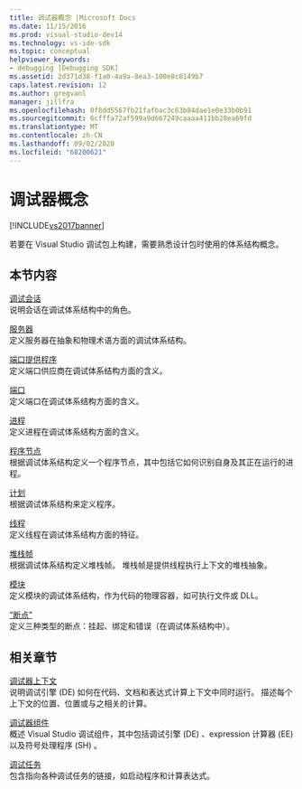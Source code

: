 ```yaml
---
title: 调试器概念 |Microsoft Docs
ms.date: 11/15/2016
ms.prod: visual-studio-dev14
ms.technology: vs-ide-sdk
ms.topic: conceptual
helpviewer_keywords:
- debugging [Debugging SDK]
ms.assetid: 2d371d38-f1a0-4a9a-8ea3-100e8c0149b7
caps.latest.revision: 12
ms.author: gregvanl
manager: jillfra
ms.openlocfilehash: 0f8dd5567fb21fafbac3c63b84dae1e0e33b0b91
ms.sourcegitcommit: 6cfffa72af599a9d667249caaaa411bb28ea69fd
ms.translationtype: MT
ms.contentlocale: zh-CN
ms.lasthandoff: 09/02/2020
ms.locfileid: "68200621"
---
```

# <a name="debugger-concepts"></a>调试器概念
[!INCLUDE[vs2017banner](../../includes/vs2017banner.md)]

若要在 Visual Studio 调试包上构建，需要熟悉设计包时使用的体系结构概念。  
  
## <a name="in-this-section"></a>本节内容  
 [调试会话](../../extensibility/debugger/debug-session.md)  
 说明会话在调试体系结构中的角色。  
  
 [服务器](../../extensibility/debugger/servers-visual-studio-sdk.md)  
 定义服务器在抽象和物理术语方面的调试体系结构。  
  
 [端口提供程序](../../extensibility/debugger/port-suppliers.md)  
 定义端口供应商在调试体系结构方面的含义。  
  
 [端口](../../extensibility/debugger/ports.md)  
 定义端口在调试体系结构方面的含义。  
  
 [进程](../../extensibility/debugger/processes.md)  
 定义进程在调试体系结构方面的含义。  
  
 [程序节点](../../extensibility/debugger/program-nodes.md)  
 根据调试体系结构定义一个程序节点，其中包括它如何识别自身及其正在运行的进程。  
  
 [计划](../../extensibility/debugger/programs.md)  
 根据调试体系结构来定义程序。  
  
 [线程](../../extensibility/debugger/threads.md)  
 定义线程在调试体系结构方面的特征。  
  
 [堆栈帧](../../extensibility/debugger/stack-frames.md)  
 根据调试体系结构定义堆栈帧。 堆栈帧是提供线程执行上下文的堆栈抽象。  
  
 [模块](../../extensibility/debugger/modules.md)  
 定义模块的调试体系结构，作为代码的物理容器，如可执行文件或 DLL。  
  
 [“断点”](../../extensibility/debugger/breakpoints-visual-studio-sdk.md)  
 定义三种类型的断点：挂起、绑定和错误（在调试体系结构中）。  
  
## <a name="related-sections"></a>相关章节  
 [调试器上下文](../../extensibility/debugger/debugger-contexts.md)  
 说明调试引擎 (DE) 如何在代码、文档和表达式计算上下文中同时运行。 描述每个上下文的位置、位置或与之相关的计算。  
  
 [调试器组件](../../extensibility/debugger/debugger-components.md)  
 概述 Visual Studio 调试组件，其中包括调试引擎 (DE) 、expression 计算器 (EE) 以及符号处理程序 (SH) 。  
  
 [调试任务](../../extensibility/debugger/debugging-tasks.md)  
 包含指向各种调试任务的链接，如启动程序和计算表达式。
